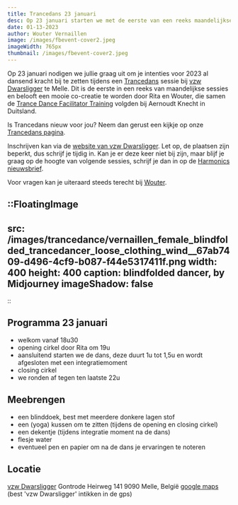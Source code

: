 ```yaml
--- 
title: Trancedans 23 januari
desc: Op 23 januari starten we met de eerste van een reeks maandelijkse Trancedans sessies bij vzw Dwarsligger in Melle
date: 01-13-2023
author: Wouter Vernaillen
image: /images/fbevent-cover2.jpeg
imageWidth: 765px
thumbnail: /images/fbevent-cover2.jpeg
---
```


Op 23 januari nodigen we jullie graag uit om je intenties voor 2023 al dansend kracht bij te zetten tijdens een [Trancedans](/trancedance) sessie bij [vzw Dwarsligger](https://www.dwarsligger33.com/event-details/trancedans) te Melle. 
Dit is de eerste in een reeks van maandelijkse sessies en belooft een mooie co-creatie te worden door Rita en Wouter, die samen de [Trance Dance Facilitator Training](https://trance-dance.net/events/trancedance-facilitator-training/) volgden bij Aernoudt Knecht in Duitsland.

Is Trancedans nieuw voor jou?  Neem dan gerust een kijkje op onze [Trancedans pagina](/trancedance).

Inschrijven kan via de [website van vzw Dwarsligger](https://www.dwarsligger33.com/event-details/trancedans). Let op, de plaatsen zijn beperkt, dus schrijf je tijdig in.
Kan je er deze keer niet bij zijn, maar blijf je graag op de hoogte van volgende sessies, schrijf je dan in op de [Harmonics nieuwsbrief](/news).

Voor vragen kan je uiteraard steeds terecht bij [Wouter](/contact).

::FloatingImage
---
src: /images/trancedance/vernaillen_female_blindfolded_trancedancer_loose_clothing_wind__67ab7409-d496-4cf9-b087-f44e5317411f.png
width: 400
height: 400
caption: blindfolded dancer, by Midjourney
imageShadow: false
---
::

## Programma 23 januari
* welkom vanaf 18u30
* opening cirkel door Rita om 19u
* aansluitend starten we de dans, deze duurt 1u tot 1,5u en wordt afgesloten met een integratiemoment
* closing cirkel
* we ronden af tegen ten laatste 22u

## Meebrengen
* een blinddoek, best met meerdere donkere lagen stof
* een (yoga) kussen om te zitten (tijdens de opening en closing cirkel)
* een dekentje (tijdens integratie moment na de dans)
* flesje water
* eventueel pen en papier om na de dans je ervaringen te noteren

## Locatie

[vzw Dwarsligger](https://www.dwarsligger33.com/)
Gontrode Heirweg 141
9090 Melle, België
[google maps](https://goo.gl/maps/MnNE7r2AvZPsRXsK9)
(best 'vzw Dwarsligger' intikken in de gps)